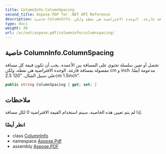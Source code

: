 ```yaml
---
title: ColumnInfo.ColumnSpacing
second_title: Aspose.PDF for .NET API Reference
description: خاصية ColumnInfo. تحصل أو تعين سلسلة تحتوي على المسافة بين الأعمدة. يجب أن تكون قيمة كل مسافة مفصولة بمسافة فارغة. الوحدة الافتراضية هي نقطة ولكن cm و inch مدعومة أيضًا. على سبيل المثال 120 2.5cm 1.5inch
type: docs
weight: 30
url: /ar/net/aspose.pdf/columninfo/columnspacing/
---
```

## خاصية ColumnInfo.ColumnSpacing

تحصل أو تعين سلسلة تحتوي على المسافة بين الأعمدة. يجب أن تكون قيمة كل مسافة مفصولة بمسافة فارغة. الوحدة الافتراضية هي نقطة، ولكن cm و inch مدعومة أيضًا. على سبيل المثال، "120 2.5cm 1.5inch".

```csharp
public string ColumnSpacing { get; set; }
```

## ملاحظات

إذا لم يتم تعيين هذه الخاصية، سيتم استخدام القيمة الافتراضية 0 لكل مسافة.

### انظر أيضًا

* class [ColumnInfo](../)
* namespace [Aspose.Pdf](../../../aspose.pdf/)
* assembly [Aspose.PDF](../../../)